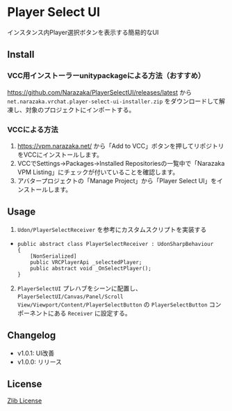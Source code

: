 # Player Select UI

インスタンス内Player選択ボタンを表示する簡易的なUI

## Install

### VCC用インストーラーunitypackageによる方法（おすすめ）

https://github.com/Narazaka/PlayerSelectUI/releases/latest から `net.narazaka.vrchat.player-select-ui-installer.zip` をダウンロードして解凍し、対象のプロジェクトにインポートする。

### VCCによる方法

1. https://vpm.narazaka.net/ から「Add to VCC」ボタンを押してリポジトリをVCCにインストールします。
2. VCCでSettings→Packages→Installed Repositoriesの一覧中で「Narazaka VPM Listing」にチェックが付いていることを確認します。
3. アバタープロジェクトの「Manage Project」から「Player Select UI」をインストールします。

## Usage

1. `Udon/PlayerSelectReceiver` を参考にカスタムスクリプトを実装する
  - ```
    public abstract class PlayerSelectReceiver : UdonSharpBehaviour
    {
        [NonSerialized]
        public VRCPlayerApi _selectedPlayer;
        public abstract void _OnSelectPlayer();
    }
    ```
2. `PlayerSelectUI` プレハブをシーンに配置し、 `PlayerSelectUI/Canvas/Panel/Scroll View/Viewport/Content/PlayerSelectButton` の `PlayerSelectButton` コンポーネントにある `Receiver` に設定する。

## Changelog

- v1.0.1: UI改善
- v1.0.0: リリース

## License

[Zlib License](LICENSE.txt)
